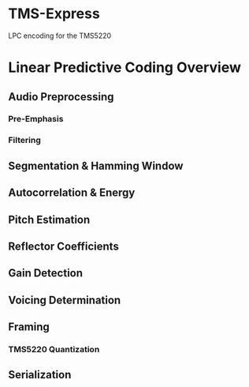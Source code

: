 # TMS-Express
LPC encoding for the TMS5220

# Linear Predictive Coding Overview
## Audio Preprocessing
### Pre-Emphasis
### Filtering

## Segmentation & Hamming Window
## Autocorrelation & Energy
## Pitch Estimation
## Reflector Coefficients
## Gain Detection
## Voicing Determination
## Framing
### TMS5220 Quantization
## Serialization


